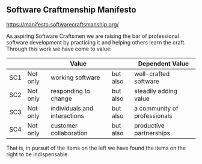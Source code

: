 ## Software Craftmenship Manifesto
https://manifesto.softwarecraftsmanship.org/

As aspiring Software Craftsmen we are raising the bar of professional software development by practicing it and helping others learn the craft. Through this work we have come to value:

| | | Value | | Dependent Value | 
| --- | --- | --- | --- | --- |
| SC1 | Not only | working software | but also | well-crafted software |
| SC2 | Not only | responding to change | but also | steadily adding value |
| SC3 | Not only | individuals and interactions | but also | a community of professionals |
| SC4 | Not only | customer collaboration | but also | productive partnerships |

That is, in pursuit of the items on the left we have found the items on the right to be indispensable. 
